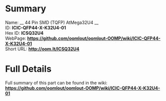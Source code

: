 
Summary
=================
  
Name: __ 44 Pin SMD (TQFP) AtMega32U4 __    
ID: __ICIC-QFP44-X-K32U4-01__   
Hex ID: __ICSQ32U4__   
WebPage: __https://github.com/oomlout/oomlout-OOMP/wiki/ICIC-QFP44-X-K32U4-01__   
Short URL: __http://oom.lt/ICSQ32U4__   

Full Details
==========================
Full summary of this part can be found in the wiki:   
__https://github.com/oomlout/oomlout-OOMP/wiki/ICIC-QFP44-X-K32U4-01__    

